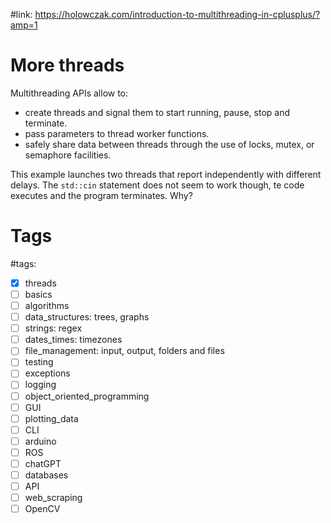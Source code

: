 #link: https://holowczak.com/introduction-to-multithreading-in-cplusplus/?amp=1

# More threads

Multithreading APIs allow to:
- create threads and signal them to start running, pause, stop and terminate.
- pass parameters to thread worker functions.
- safely share data between threads through the use of locks, mutex, or semaphore facilities.

This example launches two threads that report independently with different delays. The `std::cin` statement does not seem to work though, te code executes and the program terminates. Why? 

# Tags
#tags: 
- [x] threads
- [ ] basics
- [ ] algorithms
- [ ] data_structures: trees, graphs
- [ ] strings: regex
- [ ] dates_times: timezones
- [ ] file_management: input, output, folders and files
- [ ] testing
- [ ] exceptions
- [ ] logging
- [ ] object_oriented_programming
- [ ] GUI
- [ ] plotting_data
- [ ] CLI
- [ ] arduino
- [ ] ROS
- [ ] chatGPT
- [ ] databases
- [ ] API
- [ ] web_scraping
- [ ] OpenCV